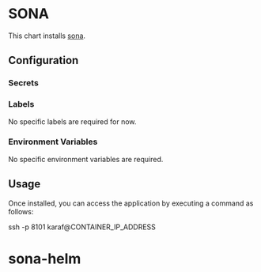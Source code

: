# SONA

This chart installs [sona](http://https://wiki.onosproject.org/display/ONOS/SONA%3A+DC+Network+Virtualization).

## Configuration
<!-- this section is optional if there is nothing special about your config --> 
### Secrets


### Labels

No specific labels are required for now.

### Environment Variables

No specific environment variables are required.


## Usage

Once installed, you can access the application by executing a command as follows:

ssh -p 8101 karaf@CONTAINER_IP_ADDRESS


# sona-helm
